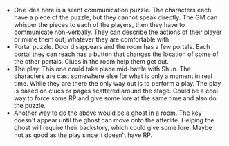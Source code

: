 * One idea here is a silent communication puzzle. The characters each have a piece of the puzzle, but they cannot speak directly. The GM can whisper the pieces to each of the players, then they have to communicate non-verbally. They can describe the actions of their player or mime them out, whatever they are comfortable with.
* Portal puzzle. Door disappears and the room has a few portals. Each portal they can reach has a button that changes the location of some of the other portals. Clues in the room help them get out. 
* The play. This one could take place mid-battle with Shun. The characters are cast somewhere else for what is only a moment in real time. While they are there the only way out is to perform a play. The play is based on clues or pages scattered around the stage. Could be a cool way to force some RP and give some lore at the same time and also do the puzzle.
* Another way to do the above would be a ghost in a room. The key doesn't appear until the ghost can move onto the afterlife. Helping the ghost will require their backstory, which could give some lore. Maybe not as good as the play since it doesn't have RP.

